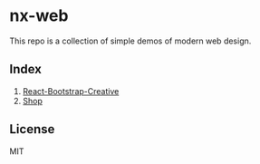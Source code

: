 # nx-web
This repo is a collection of simple demos of modern web design.

## Index

1. [React-Bootstrap-Creative](react-bootstrap-creative/README.md)
1. [Shop](shop/README.md)

## License

MIT